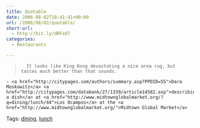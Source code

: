 ```yaml
---
title: Quotable
date: 2006-08-02T18:41:41+00:00
url: /2006/08/02/quotable/
short-url:
  - http://bit.ly/dRFxO7
categories:
  - Restaurants

---
```

<div class='microid-mailto+http:sha1:0f5bb2d241cb7bbfb19dd13b13bff50ce1b2bdf4'>
  <blockquote>
    
      It looks like King Kong devastating a nice area rug, but tastes much better than that sounds.
    
  </blockquote>
  
  
    - <a href="http://citypages.com/authors/summary.asp?PPDID=55">Dara Moskowitz</a> <a href="http://citypages.com/databank/27/1339/article14582.asp">describing a dish</a> at <a href="http://www.midtownglobalmarket.org/?q=dining/lunch/44">Los Ocampos</a> at the <a href="http://www.midtownglobalmarket.org/">Midtown Global Market</a>
  
</div>

<div class="st-post-tags">
  Tags: <a href="http://www.cavort.org/tag/dining/" title="dining" rel="tag">dining</a>, <a href="http://www.cavort.org/tag/lunch/" title="lunch" rel="tag">lunch</a><br />
</div>
